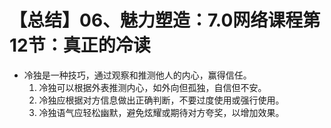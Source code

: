 # 【总结】06、魅力塑造：7.0网络课程第12节：真正的冷读

-   冷独是一种技巧，通过观察和推测他人的内心，赢得信任。
    1.  冷独可以根据外表推测内心，如外向但孤独，自信但不安。
    2.  冷独应根据对方信息做出正确判断，不要过度使用或强行使用。
    3.  冷独语气应轻松幽默，避免炫耀或期待对方夸奖，以增加效果。